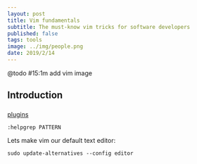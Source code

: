 ```yaml
---
layout: post
title: Vim fundamentals
subtitle: The must-know vim tricks for software developers
published: false
tags: tools
image: ../img/people.png
date: 2019/2/14
---
```


@todo #15:1m add vim image


## Introduction

###

[plugins](https://github.com/thoughtstream/Damian-Conway-s-Vim-Setup)

```
:helpgrep PATTERN
```

Lets make vim our default text editor:

```git
sudo update-alternatives --config editor
```